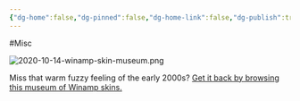 ```yaml
---
{"dg-home":false,"dg-pinned":false,"dg-home-link":false,"dg-publish":true,"tags":["dgblip"],"created-date":"2020-10-14T00:00:00","disabled rules":["yaml-title","yaml-title-alias","file-name-heading"],"title":"philipp @ 2020-10-14","dg-permalink":"2020/10/14/winamp-skin-museum/","updated-date":"2025-04-30T22:27:35","dg-path":"blips/2020-10-14-winamp-skin-museum.md","permalink":"/2020/10/14/winamp-skin-museum/","dgPassFrontmatter":true}
---
```



#Misc

![2020-10-14-winamp-skin-museum.png](/img/user/attachments/2020-10-14-winamp-skin-museum.png)

Miss that warm fuzzy feeling of the early 2000s? [Get it back by browsing this
museum of Winamp skins.](https://skins.webamp.org/)



